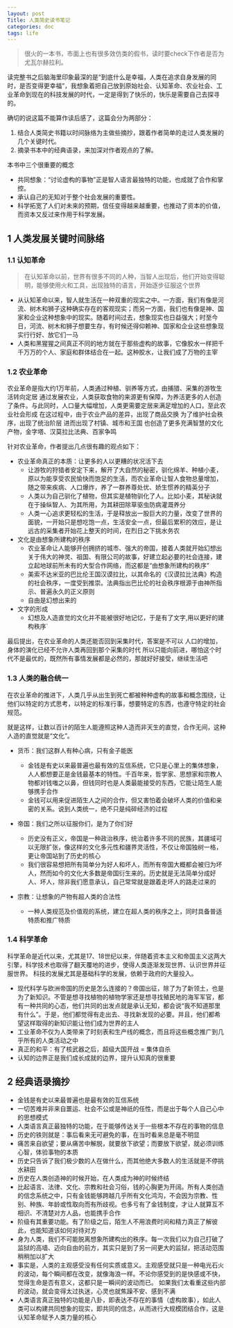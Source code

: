 ```yaml
---
layout: post
Title: 人类简史读书笔记
categories: doc
tags: life
---
```



> 很火的一本书，市面上也有很多效仿类的假书，读时要check下作者是否为尤瓦尔赫拉利。


读完整书之后脑海里印象最深的是“到底什么是幸福，人类在追求自身发展的同时，是否变得更幸福”，我想象着把自己放到原始社会、认知革命、农业社会、工业革命到现在的科技发展的时代，一定是得到了快乐的，快乐是需要自己去探寻的。

确切的说这篇不能算作读后感了，这篇会分为两部分：
1. 结合人类简史书籍以时间脉络为主做些摘抄，跟着作者简单的走过人类发展的几个关键时代。
2. 摘录书本中的经典语录，来加深对作者观点的了解。


本书中三个很重要的概念
- 共同想象：“讨论虚构的事物”正是智人语言最独特的功能，也成就了合作和掌控。
- 承认自己的无知对于整个社会发展的重要性。
- 科学拓宽了人们对未来的预期，信任变得越来越重要，也推动了资本的价值，而资本又反过来作用于科学发展。



## 1 人类发展关键时间脉络

### 1.1 认知革命

> 在认知革命以前，世界有很多不同的人种，当智人出现后，他们开始变得聪明，能够使用火和工具，出现独特的语言，开始逐步征服这个世界

- 从认知革命以来，智人就生活在一种双重的现实之中。一方面，我们有像是河流、树木和狮子这种确实存在的客观现实；而另一方面，我们也有像是神、国家和企业这种想象中的现实。随着时间过去，想象现实也日益强大；时至今日，河流、树木和狮子想要生存，有时候还得仰赖神、国家和企业这些想象现实行行好、放它们一马
- 人类和黑猩猩之间真正不同的地方就在于那些虚构的故事，它像胶水一样把千千万万的个人、家庭和群体结合在一起。这种胶水，让我们成了万物的主宰

### 1.2 农业革命

农业革命是指大约1万年前，人类通过种植、驯养等方式，由捕猎、采集的游牧生活转向定居
通过发展农业，人类获取食物的来源更有保障，为养活更多的人创造了条件。与此同时，人口量大幅增加，人类更需要定居来满足增加的人口，至此农业社会形成
在这过程中，由于农业产品的差异，出现了商品交换
为了维护社会秩序，出现了统治阶层
进而出现了村镇、城市和王国
也创造了更多充满智慧的文化产物，金字塔、汉莫拉比法典、百家争鸣


针对农业革命，作者提出几点很有趣的观点如下：

- 农业革命真正的本质：让更多的人以更糟的状况活下去
	- 让游牧的狩猎者安定下来，解开了大自然的秘密，驯化绵羊、种植小麦，原以为能享受农民愉快而饱足的生活，而农业革命让智人食物总量增加，随之带来疾病、人口爆炸，养了一群养尊处优、娇生惯养的精英分子
	- 人类以为自己驯化了植物，但其实是植物驯化了人。比如小麦，其秘诀就在于操纵智人、为其所用，为其耕田除草驱虫防病灌溉养分
	- 人类一心追求更轻松的生活，于是释放出一股巨大的力量，改变了世界的面貌，一开始只是想吃饱一点，生活安全一点，但最后累积的效应，是让远古的采集者开始花上整天的时间，在烈日之下挑水务农
- 文化是由想象所建构的秩序
	- 农业革命让人能够开创拥挤的城市、强大的帝国，接着人类就开始幻想出关于伟大的神灵、祖国、有限公司的故事，好建立起必要的社会连接，建立起地球前所未有的大型合作网络，而这都是“由想象所建构的秩序”
	- 美索不达米亚的巴比伦王国汉谟拉比，以其命名的《汉谟拉比法典》构造的社会秩序，一度受到推崇。法典指出巴比伦的社会秩序根源于由神所指示、普遍永久的正义原则
	- 自由是幻想出来的
- 文字的形成
	- 幻想及人造直觉的文化并不能被很好地记忆，于是有了文字,用以更好的建构秩序`
 
最后提出，在农业革命的人类还能否回到采集时代，答案是不可以
人口的增加，身体的演化已经不允许人类再回到那个采集的时代
所以只能向前进，哪怕这个时代不是最优的，既然所有事情发展都是必然的，那就好好接受，继续生活吧

### 1.3 人类的融合统一

在农业革命的推进下，人类几乎从出生到死亡都被种种虚构的故事和概念围绕，让他们以特定的方式思考，以特定的标准行事，想要特定的东西，也遵守特定的社会规范。

就是这样，让数以百计的陌生人能遵照这种人造而非天生的直觉，合作无间，这种人造的直觉就是“文化”。

- 货币：我们这群人有种心病，只有金子能医
	- 金钱是有史以来最普遍也最有效的互信系统，它只是心里上的集体想象，人人都想要正是金钱最基本的特性。千百年来，哲学家、思想家和宗教人物都对钱嗤之以鼻，但钱同时也是人类最能接受的东西，它能让陌生人能够携手合作
	- 金钱可以用来促进陌生人之间的合作，但又害怕着会破坏人类的价值和亲密的关系。说到人类统一，绝不只是纯碎经济的过程

- 帝国：我们之所以征服你们，是为了你们好
	- 历史没有正义，帝国是一种政治秩序，统治着许多不同的民族，其疆域可以无限扩张，像这样的文化多元性和疆界灵活性，不仅让帝国独树一格，更让帝国站到了历史的核心
	- 我们很容易想把所有简单分为好人和坏人，而所有帝国大概都会被归为坏人，然而如今的文化大多数是帝国衍生来的。历史就是无法简单分成好人、坏人，除非我们愿意承认，自己常常就是跟着走坏人的路走过来的
- 宗教：让想象的产物有超人类的合法性
	- 一种人类规范及价值观的系统，建立在超人类的秩序之上，同时具备普适特质和推广特质

 

### 1.4 科学革命

科学革命是近代以来，尤其是17、18世纪以来，伴随着资本主义和帝国主义这两大引擎，科学技术也取得了翻天覆地的进步，使得人类逐渐发现世界、认识世界并征服世界。
科技的发展尤其是基础科学的发展，依赖于政府的大量投入。

- 现代科学与欧洲帝国的历史是怎么连接的？帝国出征，除了为了新领土，也是为了新知识。不管是想寻找植物的植物学家还是想寻找殖民地的海军军官，都有一种共同的心态，他们共同的出发点就是承认无知，都会说“我不知道那里有什么”。于是，他们都觉得有走出去、寻找新发现的必要。并且，他们都希望这样取得的新知识能让他们成为世界的主人
- 工业革命不仅为人类带来了时刻表和生产线的概念，而且将这些概念推广到几乎所有的人类活动之中
- 真正的和平：有了核武器之后，超级大国开战 = 集体自杀
- 认知的边界正是我们成长成就的边界，提升认知真的很重要

## 2 经典语录摘抄

- 金钱是有史以来最普遍也是最有效的互信系统
- 一切苦难并非来自噩运、社会不公或是神祇的任性，而是出于每个人自己心中的思想模式
- 人类语言真正最独特的功能，在于能够传达关于一些根本不存在的事物的信息
- 历史的铁则就是：事后看来无可避免的事，在当时看来总是毫不明显
- 痛苦来自欲望；要从痛苦中解脱，就要放下欲望；而要放下欲望，就必须训练心智，体验事物的本质
- 历史只告诉了我们极少数的人在做什么，而其他绝大多数人的生活就是不停挑水耕田
- 历史在人类创造神的时候开始，在人类成为神的时候终结
- 比起语言、法律、文化、宗教和社会习俗，钱的心胸更为开阔。所有人类创造的信念系统之中，只有金钱能够跨越几乎所有文化鸿沟，不会因为宗教、性别、种族、年龄或性取向而有所歧视。也多亏有了金钱制度，才让人就算互不相识、不清楚对方人品，也能携手合作
- 阶级有其重要功能。有了阶级之后，陌生人不用浪费时间和精力真正了解彼此，也能知道该如何对待对方
- 身为人类，我们不可能脱离想象所建构出的秩序。每一次我们以为自己打破了监狱的高墙、迈向自由的前方，其实只是到了另一间更大的监狱，把活动范围稍稍加以扩大
- 事实是，人类的主观感受没有任何实质或意义。主观感受就只是一种电光石火的波动，每个瞬间都在改变，就像海浪一样。不论你感受到的是快感或不快，觉得生命是否有意义，这都只是一瞬间的波动而已。 如果我们太看重这些内部的波动，就会变得太过执迷，心灵也就焦躁不安、感到不满
- 人类语言真正独特的功能是八卦，即表达不存在的事情（虚构故事），如此人类可以构建共同想象的现实，即共同的信念，从而进行大规模团结合作，这是认知革命赋予人类力量的核心
